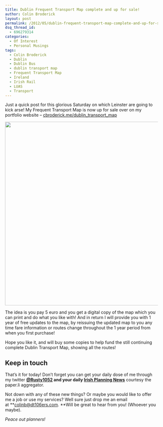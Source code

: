 ```yaml
---
title: Dublin Frequent Transport Map complete and up for sale!
author: Colin Broderick
layout: post
permalink: /2012/05/dublin-frequent-transport-map-complete-and-up-for-sale/"
dsq_thread_id:
  - 696279314
categories:
  - Of Interest
  - Personal Musings
tags:
  - Colin Broderick
  - Dublin
  - Dublin Bus
  - dublin transport map
  - Frequent Transport Map
  - Ireland
  - Irish Rail
  - LUAS
  - Transport
---
```

Just a quick post for this glorious Saturday on which Leinster are going to kick arse! My Frequent Transport Map is now up for sale over on my portfolio website &#8211; [cbroderick.me/dublin\_transport\_map][1]

[<img class="alignnone size-full wp-image-2021" title="Screen shot 2012-05-16 at 22.07.02" src="{{site.baseurl}}/wp-content/uploads/2012/05/Screen-shot-2012-05-16-at-22.07.02.png" alt="" width="1016" height="604" />][2]

The idea is you pay 5 euro and you get a digital copy of the map which you can print and do what you like with! And in return I will provide you with 1 year of free updates to the map, by reissuing the updated map to you any time fare information or routes change throughout the 1 year period from when you first purchase!

Hope you like it, and will buy some copies to help fund the still continuing complete Dublin Transport Map, showing all the routes!

## Keep in touch

That&#8217;s it for today! Don&#8217;t forget you can get your daily dose of me through my twitter **[@Rusty1052][3] **and your daily** <a href="http://paper.li/rusty1052/1319808325" target="_blank">Irish Planning News</a>** courtesy the paper.li aggregator.

Not down with any of these new things? Or maybe you would like to offer me a job or use my services? Well sure just drop me an email at **colinb@dt106ers.com. **Will be great to hear from you! (Whoever you maybe).

*Peace out planners!*



 [1]: http://ow.ly/b0YRd "Dublin Transport Map"
 [2]: http://ow.ly/b0YRd
 [3]: http://twitter.com/rusty1052